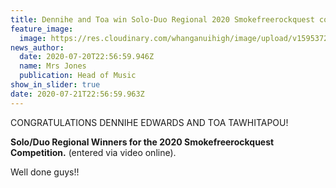 ```yaml
---
title: Dennihe and Toa win Solo-Duo Regional 2020 Smokefreerockquest competition
feature_image:
  image: https://res.cloudinary.com/whanganuihigh/image/upload/v1595372236/News/CONGRATULATIONS_DENNIHE_EDWARDS_AND_TOA_TAWHITAPOU.jpg
news_author:
  date: 2020-07-20T22:56:59.946Z
  name: Mrs Jones
  publication: Head of Music
show_in_slider: true
date: 2020-07-21T22:56:59.963Z
---
```

CONGRATULATIONS DENNIHE EDWARDS AND TOA TAWHITAPOU! 

**Solo/Duo Regional Winners for the 2020 Smokefreerockquest Competition.** (entered via video online).


Well done guys!!
